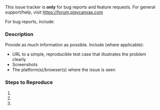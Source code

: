 This issue tracker is **only** for bug reports and feature requests. For general support/help, visit https://forum.playcanvas.com

For bug reports, include:

### Description

Provide as much information as possible. Include (where applicable):

* URL to a simple, reproducible test case that illustrates the problem clearly
* Screenshots
* The platform(s)/browser(s) where the issue is seen

### Steps to Reproduce

1.
2.
3.
